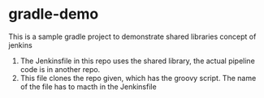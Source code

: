 # gradle-demo

This is a sample gradle project to demonstrate shared libraries concept of jenkins

1. The Jenkinsfile in this repo uses the shared library, the actual pipeline code is in another repo.
2. This file clones the repo given, which has the groovy script. The name of the file has to macth in the Jenkinsfile